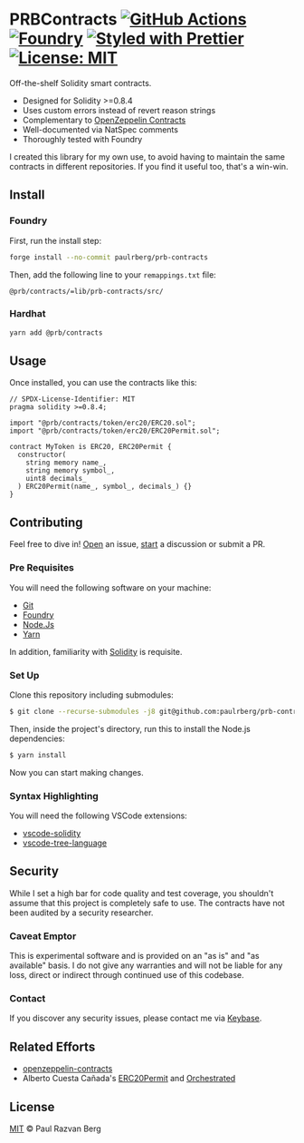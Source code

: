 # PRBContracts [![GitHub Actions][gha-badge]][gha] [![Foundry][foundry-badge]][foundry] [![Styled with Prettier][prettier-badge]][prettier] [![License: MIT][license-badge]][license]

[gha]: https://github.com/paulrberg/prb-contracts/actions
[gha-badge]: https://github.com/paulrberg/prb-contracts/actions/workflows/ci.yml/badge.svg
[foundry]: https://getfoundry.sh/
[foundry-badge]: https://img.shields.io/badge/Built%20with-Foundry-FFDB1C.svg
[prettier]: https://prettier.io
[prettier-badge]: https://img.shields.io/badge/Code_Style-Prettier-ff69b4.svg
[license]: https://opensource.org/licenses/MIT
[license-badge]: https://img.shields.io/badge/License-MIT-blue.svg

Off-the-shelf Solidity smart contracts.

- Designed for Solidity >=0.8.4
- Uses custom errors instead of revert reason strings
- Complementary to [OpenZeppelin Contracts](https://github.com/OpenZeppelin/openzeppelin-contracts)
- Well-documented via NatSpec comments
- Thoroughly tested with Foundry

I created this library for my own use, to avoid having to maintain the same contracts in different repositories. If you
find it useful too, that's a win-win.

## Install

### Foundry

First, run the install step:

```sh
forge install --no-commit paulrberg/prb-contracts
```

Then, add the following line to your `remappings.txt` file:

```text
@prb/contracts/=lib/prb-contracts/src/
```

### Hardhat

```sh
yarn add @prb/contracts
```

## Usage

Once installed, you can use the contracts like this:

```solidity
// SPDX-License-Identifier: MIT
pragma solidity >=0.8.4;

import "@prb/contracts/token/erc20/ERC20.sol";
import "@prb/contracts/token/erc20/ERC20Permit.sol";

contract MyToken is ERC20, ERC20Permit {
  constructor(
    string memory name_,
    string memory symbol_,
    uint8 decimals_
  ) ERC20Permit(name_, symbol_, decimals_) {}
}

```

## Contributing

Feel free to dive in! [Open](https://github.com/paulrberg/prb-proxy/issues/new) an issue,
[start](https://github.com/paulrberg/prb-proxy/discussions/new) a discussion or submit a PR.

### Pre Requisites

You will need the following software on your machine:

- [Git](https://git-scm.com/downloads)
- [Foundry](https://github.com/foundry-rs/foundry)
- [Node.Js](https://nodejs.org/en/download/)
- [Yarn](https://yarnpkg.com/)

In addition, familiarity with [Solidity](https://soliditylang.org/) is requisite.

### Set Up

Clone this repository including submodules:

```sh
$ git clone --recurse-submodules -j8 git@github.com:paulrberg/prb-contracts.git
```

Then, inside the project's directory, run this to install the Node.js dependencies:

```sh
$ yarn install
```

Now you can start making changes.

### Syntax Highlighting

You will need the following VSCode extensions:

- [vscode-solidity](https://marketplace.visualstudio.com/items?itemName=JuanBlanco.solidity)
- [vscode-tree-language](https://marketplace.visualstudio.com/items?itemName=CTC.vscode-tree-extension)

## Security

While I set a high bar for code quality and test coverage, you shouldn't assume that this project is completely safe to
use. The contracts have not been audited by a security researcher.

### Caveat Emptor

This is experimental software and is provided on an "as is" and "as available" basis. I do not give any warranties and
will not be liable for any loss, direct or indirect through continued use of this codebase.

### Contact

If you discover any security issues, please contact me via [Keybase](https://keybase.io/paulrberg).

## Related Efforts

- [openzeppelin-contracts](https://github.com/OpenZeppelin/openzeppelin-contracts)
- Alberto Cuesta Cañada's [ERC20Permit](https://github.com/alcueca/ERC20Permit) and
  [Orchestrated](https://github.com/alcueca/Orchestrated)

## License

[MIT](./LICENSE.md) © Paul Razvan Berg
